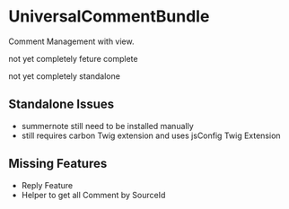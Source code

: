 # UniversalCommentBundle

Comment Management with view.

not yet completely feture complete

not yet completely standalone

## Standalone Issues
- summernote still need to be installed manually
- still requires carbon Twig extension and uses jsConfig Twig Extension

## Missing Features
- Reply Feature
- Helper to get all Comment by SourceId